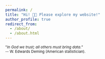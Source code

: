 ```yaml
---
permalink: /
title: "Hi! 👋🏼 Please explore my website!"
author_profile: true
redirect_from: 
  - /about/
  - /about.html
---
```

<span style="font-size: smaller;">"*In God we trust; all others must bring data.*”<br>-- W. Edwards Deming (American statistician).</span>


<html lang="en">
<head>
    <meta charset="UTF-8">
    <meta name="viewport" content="width=device-width, initial-scale=1.0">
    <title>Train Neural Network - Fashion-MNIST</title>
    <script src="https://cdn.jsdelivr.net/npm/@tensorflow/tfjs"></script>
    <script src="https://cdn.jsdelivr.net/npm/@tensorflow/tfjs-vis"></script>
    <style>
        #progress-bar {
            width: 100%;
            background-color: #f3f3f3;
        }

        #progress-bar-fill {
            height: 30px;
            width: 0;
            background-color: #4caf50;
            text-align: center;
            line-height: 30px;
            color: white;
        }
    </style>
</head>
<body>
    <h1>Train a Neural Network to Classify Sneakers and Boots</h1>
    
    <!-- Progress Bar for Dataset Loading -->
    <div id="progress-bar">
        <div id="progress-bar-fill">0%</div>
    </div>

    <canvas id="image-canvas" width="28" height="28"></canvas>
    <div>
        <button onclick="labelImage('sneaker')">Sneaker</button>
        <button onclick="labelImage('boot')">Boot</button>
        <button onclick="testModel()">Test</button>
    </div>
    <p id="output"></p>
    <p id="dataset-status">Dataset updates: 0</p>

    <script>
        let model;
        let sneakerImages = [];
        let bootImages = [];
        let currentImage = null;
        let currentLabel = null;
        let datasetLoaded = false;
        let datasetUpdates = 0;  // Counter for dataset updates
        const learningRate = 0.1;

        async function loadData() {
            // Simulate progress for data loading
            const progressBarFill = document.getElementById('progress-bar-fill');

            // Step 1: Start loading Fashion-MNIST dataset.
            const data = new fashion_mnist.FashionMNIST();
            progressBarFill.style.width = "20%";
            progressBarFill.textContent = "20%";
            await new Promise(r => setTimeout(r, 200));  // Simulate delay

            // Step 2: Load the dataset.
            await data.load();
            progressBarFill.style.width = "60%";
            progressBarFill.textContent = "60%";
            await new Promise(r => setTimeout(r, 200));  // Simulate delay

            // Step 3: Filter Sneakers (7) and Boots (9) data.
            sneakerImages = data.train.filter(item => item.label === 7).map(item => item.image);
            bootImages = data.train.filter(item => item.label === 9).map(item => item.image);
            progressBarFill.style.width = "80%";
            progressBarFill.textContent = "80%";
            await new Promise(r => setTimeout(r, 200));  // Simulate delay

            // Step 4: Data loaded successfully
            datasetLoaded = true;
            progressBarFill.style.width = "100%";
            progressBarFill.textContent = "100%";

            // After loading the data, show a random image.
            showRandomImage();
        }

        function createModel() {
            // Create a simple neural network model
            model = tf.sequential();
            model.add(tf.layers.flatten({inputShape: [28, 28, 1]}));
            model.add(tf.layers.dense({units: 32, activation: 'relu'}));
            model.add(tf.layers.dense({units: 2, activation: 'softmax'}));
            model.compile({
                optimizer: tf.train.adam(learningRate),
                loss: 'sparseCategoricalCrossentropy',
                metrics: ['accuracy']
            });
        }

        function showRandomImage() {
            if (!datasetLoaded) return;

            // Randomly pick a sneaker or a boot
            const isSneaker = Math.random() < 0.5;
            currentImage = isSneaker ? sneakerImages[Math.floor(Math.random() * sneakerImages.length)] : bootImages[Math.floor(Math.random() * bootImages.length)];
            currentLabel = isSneaker ? 0 : 1; // 0 for sneaker, 1 for boot

            // Show the image in the canvas
            const canvas = document.getElementById('image-canvas');
            const ctx = canvas.getContext('2d');
            const imageData = ctx.createImageData(28, 28);
            for (let i = 0; i < 28 * 28; i++) {
                const color = currentImage[i] * 255;
                imageData.data[i * 4] = color;
                imageData.data[i * 4 + 1] = color;
                imageData.data[i * 4 + 2] = color;
                imageData.data[i * 4 + 3] = 255;
            }
            ctx.putImageData(imageData, 0, 0);
        }

        async function labelImage(label) {
            // Convert the image to a tensor
            const imageTensor = tf.tensor4d(currentImage, [1, 28, 28, 1]);

            // Label 0 for sneaker, 1 for boot
            const imageLabel = label === 'sneaker' ? 0 : 1;

            // Train the model
            await model.fit(imageTensor, tf.tensor1d([imageLabel], 'int32'), {
                epochs: 1
            });

            // Update the dataset updates counter
            datasetUpdates++;
            document.getElementById('dataset-status').textContent = `Dataset updates: ${datasetUpdates}`;

            // Show a new random image
            showRandomImage();
        }

        async function testModel() {
            // Pick a random test image (sneaker or boot)
            showRandomImage();

            // Convert the current image to tensor and predict
            const imageTensor = tf.tensor4d(currentImage, [1, 28, 28, 1]);
            const prediction = model.predict(imageTensor);
            const predictedLabel = (await prediction.argMax(-1).data())[0];
            const confidence = (await prediction.max(-1).data())[0];

            const labelText = predictedLabel === 0 ? 'Sneaker' : 'Boot';
            document.getElementById('output').textContent = `Predicted: ${labelText} (Confidence: ${(confidence * 100).toFixed(2)}%)`;
        }

        // Load the dataset and initialize the model
        loadData();
        createModel();
    </script>
</body>
</html>


Research Interests
======
* Data science, data analysis, and data reporting.
* NLP, NLU, LLMops, embedding spaces, RAG systems.
* Machine learning, specially graph neural networks.
* Reinforcement learning & integer linear programming optimization.
* Brain, financial, social, & car-traffic networks.
* Infereing network structure from its dynamics 🕸️ &harr; 〰️.

Recent Personal Projects
======
* [**Open-Forecast: A FinTech Tool**](https://open-forecast.streamlit.app/)
  * A fintech web app built with Streamlit, designed to forecast stock prices using machine learning. It analyzes pre-market data to predict price trends.
* [**Contextual Search: A RAG Tool**](https://github.com/kryogenica/Contextual_Search_Tool)
  * A search engine powered by a fine-tuned DistilBERT model that enables contextual searches within movie scripts. This tool uses Python scripts for scene extraction and embedding generation.

Award
======
Secured a prestigious [SBIR Phase I grant](https://www.nsf.gov/awardsearch/showAward?AWD_ID=2309896) from the National Science Foundation along with my PhD Advisor for pioneering an artificial intelligence system to enhance transparency and predict trends in democratic elections.

Work experience
======
* **Machine Learning Engineer - Contract** (June 2024 - August 2024)
  * Developed an industry-first dataset by leveraging AWS and Azure large language models (LLMs) to generate and augment data from movie scripts, enabling content extraction and analysis. Employed prompt engineering to minimize paraphrasing and ensure structured output in the desired JSON format. This dataset was subsequently used to fine-tune a custom Named-Entity Recognition (NER) transformer model, driving accuracy in entity recognition and establishing a new standard for movie script data processing.
 
* **CUNY Graduate Center, Computational Research Assistant** (Sept 2019 - August 2024)
  * Project: Bridging the gap between physics, network theory and neuro-science:
    * Collaborated with a multidisciplinary and international team to guide their sourcing of neural activity signals and preprocessing, resulting in an ETL pipeline that provided a prime dataset for high-quality research.
    * Applied advanced concepts of graph theory to study the complex network of a worm's brain, leading to the identification of key structures responsible for synchronization and writing one of the first papers on how a particular type of network symmetry may exist in the brain's structure. Calculations were done using NetworkX and Pandas.
  * Project: A/B testing of optimal network repairing algorithms with statistical support:
    * Applied numerous statistical measurement techniques to the dataset collected above to capture relational information. Transformed each into a uniquely developed data structure and implemented various community detection algorithms on each, producing a plethora of options to be tested. Filtered results via p-value permutation tests and reproducibility of results to test the robustness of the pipeline... [**(more in CV)**](/files/Bryant_Avila_CV.pdf)

* **Kcore Analytics, Data Analyst** (Nov 2023 – April 2024)
  * Played a key role in a team that successfully designed and implemented an ETL pipeline to track and analyze electoral campaign performance in real-time, enabling data-driven decisions and improving outcome predictions. Leveraged U.S. Census Bureau data, extracted via APIs, to retrieve demographic information at multiple geographic levels. Preprocessed and aggregated this data using Spark and SQL for efficient storage, before performing geospatial analysis with GeoPandas. Integrated the processed data into convolutional graph neural networks, trained with PyTorch, to predict voting outcomes and monitor campaign performance.

* **Fashion Institute of Technology, Lab Manager** (Feb 2018 – Feb 2024)
  * Administered a yearly budget of over $100K, ensuring efficient allocation towards upgrades, chemical and equipment purchasing, and training initiatives. Successfully captured internal funds to spearhead the integration of 3D printing technology in the classroom, enhancing the practical learning experience for students. Led and managed team of staff members.
  * Collaborated with faculty in pioneering the development of sustainable materials, including bacterial leather, alginate & mushroom fabrics, and mycelium wood. Conducted detailed characterization of biological samples using Scanning Electron Microscope (SEM), and diligently reported findings relevant for further advancement... [**(more experiences in my CV)**](/files/Bryant_Avila_CV.pdf)

Education
======
* PhD in Physics - Graduate Center of the City University of New York - Writting Thesis
  * Advisors: [Hernan Makse](https://hmakse.ccny.cuny.edu/), [Manuel Zimmer](https://www.imp.ac.at/groups/manuel-zimmer)
* M.S. in Physics - Graduate Center of the City University of New York - Feb 2023
  * Advisors: [Hernan Makse](https://hmakse.ccny.cuny.edu/), [David Phillips](https://www.usna.edu/Users/math/dphillip/)
* B.S. in Physics - City College of New York - Feb 2016
  * Cum Laude and Research honors
  * Advisors: [Carlos Meriles](https://cmeriles.ccny.cuny.edu/), [Brain Tiburzi](https://www.gc.cuny.edu/people/brian-c-tiburzi)

Skills
======
* Coding
  * NLP, LLM, ML, AI, Python (NumPy, SciPy, Pandas, SKlearn, Matplotlib, TensorFlow, PyTorch, Geopandas, NetworkX, Selenium, GUROBI), C++, huggingface, R, C shell, Fortran, Matlab, SQL, LateX, Labview, Relion, Fusion 360, Solidworks, GitHub, ArcGIS, AutoCAD, WordPress and Salesforce.
* Soft skills
  * Team management, market research, leads into clients, tutoring / teaching, collaborations, public speaking, project managment,problem-solving, attention to detail, quick learner.

Publications
======
* Khayat R, Avila B, et al. [“Porcine circovirus 2 uses a multitude of weak binding sites to interact with heparan sulfate, and the interactions do not follow the symmetry of the capsin.”](https://jvi.asm.org/content/93/6/e02222-18)  Journal of Virology. 2019.
* Khayat R, Avila B, et al. [“Cryo-electron microscopy structure of the 70S ribosome from Enterococcus faecalis.”](https://www.nature.com/articles/s41598-020-73199-6) Nature. 2020.
* Avila B, et al. [“Fibration symmetries and cluster synchronization in the Caenorhabditis elegans connectome.”](https://arxiv.org/abs/2305.19367) Plos One 2024.
* Tommasone M, Avila B, et al. [“Scale-up of Dry Impregnation Processes for Porous Spherical Catalyst Particles in a Rotating Drum:
Experiments and Simulations.”](https://arxiv.org/abs/2307.14444) preprint arXiv:2307:1444, Granular Matter (submitted August 2023).
* Tommaso Gili, et al. [“Fibration symmetry-breaking supports functional transitions in a brain network engaged in language.”](https://www.researchsquare.com/article/rs-4409330/v1) (Submitted to Nature on June 2024).
* Avila B, et al. [“Symmetries and synchronization from whole-neural activity in C. elegans connectome: Integration of functional and structural networks.”](https://arxiv.org/abs/2409.02682) (Submitted to Plos One on August 2024).

